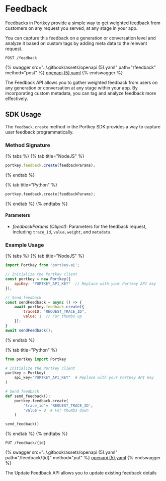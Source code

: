 # Feedback

Feedbacks in Portkey provide a simple way to get weighted feedback from customers on any request you served, at any stage in your app.&#x20;

You can capture this feedback on a generation or conversation level and analyze it based on custom tags by adding meta data to the relevant request.

`POST /feedback`

{% swagger src="../.gitbook/assets/openapi (5).yaml" path="/feedback" method="post" %}
[openapi (5).yaml](<../.gitbook/assets/openapi (5).yaml>)
{% endswagger %}

The Feedback API allows you to gather weighted feedback from users on any generation or conversation at any stage within your app. By incorporating custom metadata, you can tag and analyze feedback more effectively.

## SDK Usage

The `feedback.create` method in the Portkey SDK provides a way to capture user feedback programmatically.

### Method Signature

{% tabs %}
{% tab title="NodeJS" %}
```js
portkey.feedback.create(feedbackParams);
```
{% endtab %}

{% tab title="Python" %}
```py
portkey.feedback.create(feedbackParams);
```
{% endtab %}
{% endtabs %}

#### Parameters

* _feedbackParams (Object)_: Parameters for the feedback request, including `trace_id`, `value`, `weight`, and `metadata`.

### Example Usage

{% tabs %}
{% tab title="NodeJS" %}
```javascript
import Portkey from 'portkey-ai';

// Initialize the Portkey client
const portkey = new Portkey({
    apiKey: "PORTKEY_API_KEY"  // Replace with your Portkey API key
});

// Send feedback
const sendFeedback = async () => {
    await portkey.feedback.create({
        traceID: "REQUEST_TRACE_ID",
        value: 1  // For thumbs up
    });
}
await sendFeedback();
```
{% endtab %}

{% tab title="Python" %}
```python
from portkey import Portkey

# Initialize the Portkey client
portkey = Portkey(
    api_key="PORTKEY_API_KEY"  # Replace with your Portkey API key
)

# Send feedback
def send_feedback():
    portkey.feedback.create(
        'trace_id'= 'REQUEST_TRACE_ID',
        'value'= 0  # For thumbs down
    )

send_feedback()
```
{% endtab %}
{% endtabs %}

`PUT /feedback/{id}`

{% swagger src="../.gitbook/assets/openapi (5).yaml" path="/feedback/{id}" method="put" %}
[openapi (5).yaml](<../.gitbook/assets/openapi (5).yaml>)
{% endswagger %}

The Update Feedback API allows you to update existing feedback details